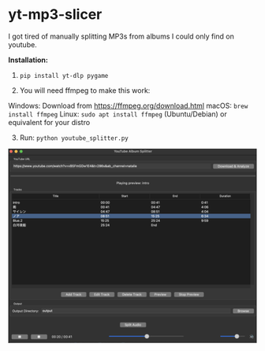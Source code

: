 # yt-mp3-slicer

I got tired of manually splitting MP3s from albums I could only find on youtube. 

**Installation:**

1. `pip install yt-dlp pygame`


2. You will need ffmpeg to make this work:

Windows: Download from https://ffmpeg.org/download.html
macOS: `brew install ffmpeg`
Linux: `sudo apt install ffmpeg` (Ubuntu/Debian) or equivalent for your distro

3. Run: `python youtube_splitter.py`

![alt text](GUI_image.png)

